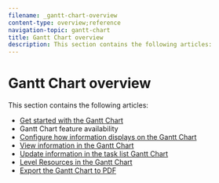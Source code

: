 ```yaml
---
filename: _gantt-chart-overview
content-type: overview;reference
navigation-topic: gantt-chart
title: Gantt Chart overview
description: This section contains the following articles:
---
```


# Gantt Chart overview

This section contains the following articles:

* [Get started with the Gantt Chart](../../../manage-work/gantt-chart/use-the-gantt-chart/get-started-with-gantt.md) 
* Gantt Chart feature availability 
* [Configure how information displays on the Gantt Chart](../../../manage-work/gantt-chart/use-the-gantt-chart/configure-info-on-gantt-chart.md) 
* [View information in the Gantt Chart](../../../manage-work/gantt-chart/use-the-gantt-chart/view-info-in-gantt.md) 
* [Update information in the task list Gantt Chart](../../../manage-work/gantt-chart/use-the-gantt-chart/update-info-task-list-gantt.md) 
* [Level Resources in the Gantt Chart](../../../manage-work/gantt-chart/use-the-gantt-chart/level-resources-in-gantt.md) 
* [Export the Gantt Chart to PDF](../../../manage-work/gantt-chart/use-the-gantt-chart/export-gantt-chart-to-pdf.md)

